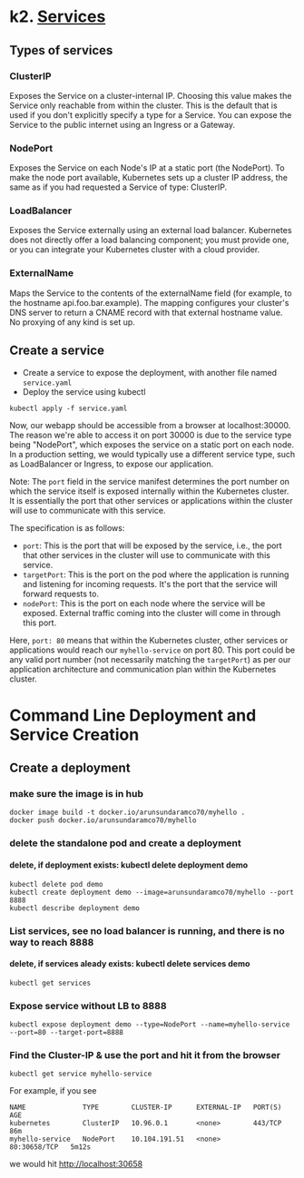 # k2. [Services](https://kubernetes.io/docs/concepts/services-networking/service/#publishing-services-service-types)

## Types of services
### ClusterIP
Exposes the Service on a cluster-internal IP. Choosing this value makes the Service only reachable from within the cluster. This is the default that is used if you don't explicitly specify a type for a Service. You can expose the Service to the public internet using an Ingress or a Gateway.
### NodePort
Exposes the Service on each Node's IP at a static port (the NodePort). To make the node port available, Kubernetes sets up a cluster IP address, the same as if you had requested a Service of type: ClusterIP.
### LoadBalancer
Exposes the Service externally using an external load balancer. Kubernetes does not directly offer a load balancing component; you must provide one, or you can integrate your Kubernetes cluster with a cloud provider.
### ExternalName
Maps the Service to the contents of the externalName field (for example, to the hostname api.foo.bar.example). The mapping configures your cluster's DNS server to return a CNAME record with that external hostname value. No proxying of any kind is set up.


## Create a service
- Create a service to expose the deployment, with another file named `service.yaml`
- Deploy the service using kubectl
```
kubectl apply -f service.yaml
```

Now, our webapp should be accessible from a browser at localhost:30000. The reason we're able to access it on port 30000 is due to the service type being "NodePort", which exposes the service on a static port on each node. In a production setting, we would typically use a different service type, such as LoadBalancer or Ingress, to expose our application.

Note: The `port` field in the service manifest determines the port number on which the service itself is exposed internally within the Kubernetes cluster. It is essentially the port that other services or applications within the cluster will use to communicate with this service.

The specification is as follows:

- `port`: This is the port that will be exposed by the service, i.e., the port that other services in the cluster will use to communicate with this service.
- `targetPort`: This is the port on the pod where the application is running and listening for incoming requests. It's the port that the service will forward requests to.
- `nodePort`: This is the port on each node where the service will be exposed. External traffic coming into the cluster will come in through this port.

Here, `port: 80` means that within the Kubernetes cluster, other services or applications would reach our `myhello-service` on port 80. This port could be any valid port number (not necessarily matching the `targetPort`) as per our application architecture and communication plan within the Kubernetes cluster.

# Command Line Deployment and Service Creation
## Create a deployment

### make sure the image is in hub
```
docker image build -t docker.io/arunsundaramco70/myhello .
docker push docker.io/arunsundaramco70/myhello
```

### delete the standalone pod and create a deployment
#### delete, if deployment exists:  kubectl delete deployment demo 
```
kubectl delete pod demo
kubectl create deployment demo --image=arunsundaramco70/myhello --port 8888
kubectl describe deployment demo
```

### List services, see no load balancer is running, and there is no way to reach 8888
#### delete, if services aleady exists: kubectl delete services demo
```
kubectl get services
```


### Expose service without LB to 8888
```
kubectl expose deployment demo --type=NodePort --name=myhello-service --port=80 --target-port=8888
```

### Find the Cluster-IP & use the port and hit it from the browser 
```
kubectl get service myhello-service
```
For example, if you see
```
NAME              TYPE        CLUSTER-IP      EXTERNAL-IP   PORT(S)        AGE
kubernetes        ClusterIP   10.96.0.1       <none>        443/TCP        86m
myhello-service   NodePort    10.104.191.51   <none>        80:30658/TCP   5m12s
```
we would hit <http://localhost:30658>
